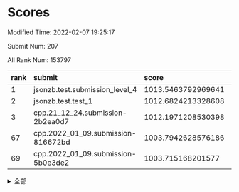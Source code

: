 # Scores

Modified Time: 2022-02-07 19:25:17

Submit Num: 207

All Rank Num: 153797

| rank |               submit               |       score        |       sigma        | pk_num |
| :--- | :--------------------------------- | :----------------- | :----------------- | :----- |
| 1    | jsonzb.test.submission_level_4     | 1013.5463792969641 | 0.7831602917161917 | 2972   |
| 2    | jsonzb.test.test_1                 | 1012.6824213328608 | 0.8093794964040948 | 2971   |
| 3    | cpp.21_12_24.submission-2b2ea0d7   | 1012.1971208530398 | 0.7899482147978445 | 2972   |
| 67   | cpp.2022_01_09.submission-816672bd | 1003.7942628576186 | 0.7244086931452465 | 2972   |
| 69   | cpp.2022_01_09.submission-5b0e3de2 | 1003.715168201577  | 0.7075249130699841 | 2970   |


<details>
<summary>全部</summary>

| rank |                 submit                 |       score        |       sigma        | pk_num |
| :--- | :------------------------------------- | :----------------- | :----------------- | :----- |
| 1    | jsonzb.test.submission_level_4         | 1013.5463792969641 | 0.7831602917161917 | 2972   |
| 2    | jsonzb.test.test_1                     | 1012.6824213328608 | 0.8093794964040948 | 2971   |
| 3    | cpp.21_12_24.submission-2b2ea0d7       | 1012.1971208530398 | 0.7899482147978445 | 2972   |
| 4    | gobigger.level_3.submission_level_3_18 | 1012.01332369604   | 0.7765043477891167 | 2973   |
| 5    | gobigger.level_3.submission_level_3_29 | 1011.5077876664581 | 0.7729907251129673 | 2968   |
| 6    | gobigger.level_3.submission_level_3_30 | 1011.0456813924284 | 0.7885077233486015 | 2969   |
| 7    | gobigger.level_3.submission_level_3_8  | 1011.0019473277598 | 0.7589493122379956 | 2976   |
| 8    | gobigger.level_3.submission_level_3_48 | 1010.8698026999507 | 0.7579433096174026 | 2968   |
| 9    | gobigger.level_3.submission_level_3_24 | 1010.6751944980114 | 0.7687256347188751 | 2972   |
| 10   | gobigger.level_3.submission_level_3_20 | 1010.6346353153197 | 0.7687991421607827 | 2973   |
| 11   | gobigger.level_3.submission_level_3_1  | 1010.5669215387575 | 0.7821858922396973 | 2975   |
| 12   | gobigger.level_3.submission_level_3_5  | 1010.5171367595201 | 0.765050934784619  | 2970   |
| 13   | gobigger.level_3.submission_level_3_36 | 1010.4135263505098 | 0.7660662809029013 | 2972   |
| 14   | gobigger.level_3.submission_level_3_45 | 1010.3507561481182 | 0.7675966740925267 | 2969   |
| 15   | gobigger.level_3.submission_level_3_25 | 1010.3128921181868 | 0.7737650730045955 | 2975   |
| 16   | gobigger.level_3.submission_level_3_27 | 1010.2082374612747 | 0.779785777814415  | 2970   |
| 17   | gobigger.level_3.submission_level_3_39 | 1010.1388418407907 | 0.765474622236429  | 2971   |
| 18   | gobigger.level_3.submission_level_3_26 | 1010.0665698116703 | 0.7712906658133627 | 2970   |
| 19   | gobigger.level_3.submission_level_3_31 | 1010.0484700395216 | 0.7707823356669007 | 2976   |
| 20   | gobigger.level_3.submission_level_3_34 | 1010.0441576352243 | 0.765618634030131  | 2974   |
| 21   | gobigger.level_3.submission_level_3_35 | 1010.0201155693757 | 0.7552797479695811 | 2966   |
| 22   | gobigger.level_3.submission_level_3_3  | 1009.9749470794449 | 0.7404893812027615 | 2968   |
| 23   | gobigger.level_3.submission_level_3_22 | 1009.9342614954619 | 0.7770379587658528 | 2973   |
| 24   | gobigger.level_3.submission_level_3_23 | 1009.8999349616322 | 0.7557262116352168 | 2968   |
| 25   | gobigger.level_3.submission_level_3_7  | 1009.8963329607375 | 0.7672311574865512 | 2972   |
| 26   | gobigger.level_3.submission_level_3_9  | 1009.8857909986855 | 0.7398555682424712 | 2969   |
| 27   | gobigger.level_3.submission_level_3_32 | 1009.8732545336403 | 0.7571771040604307 | 2975   |
| 28   | gobigger.level_3.submission_level_3_33 | 1009.81248968649   | 0.75085800987777   | 2975   |
| 29   | gobigger.level_3.submission_level_3_42 | 1009.7985836042111 | 0.7410228400944503 | 2972   |
| 30   | gobigger.level_3.submission_level_3_44 | 1009.7978830290737 | 0.74720896021744   | 2975   |
| 31   | gobigger.level_3.submission_level_3_6  | 1009.7887681805183 | 0.7342085763836004 | 2979   |
| 32   | gobigger.level_3.submission_level_3_0  | 1009.7100990827319 | 0.7396821915215037 | 2973   |
| 33   | gobigger.level_3.submission_level_3_49 | 1009.6991117846152 | 0.7563694939578331 | 2975   |
| 34   | gobigger.level_3.submission_level_3_37 | 1009.6880506962368 | 0.7431990167057273 | 2970   |
| 35   | gobigger.level_3.submission_level_3_11 | 1009.6517438460297 | 0.7678828215220918 | 2968   |
| 36   | gobigger.level_3.submission_level_3_14 | 1009.6475907595824 | 0.7449497643815258 | 2973   |
| 37   | gobigger.level_3.submission_level_3_13 | 1009.5807322877996 | 0.7316556470533496 | 2974   |
| 38   | gobigger.level_3.submission_level_3_15 | 1009.5164807916823 | 0.7516226470458167 | 2970   |
| 39   | gobigger.level_3.submission_level_3_16 | 1009.5050170573394 | 0.7334256775578264 | 2972   |
| 40   | gobigger.level_3.submission_level_3_40 | 1009.4870857564383 | 0.7441397201606291 | 2975   |
| 41   | gobigger.level_3.submission_level_3_4  | 1009.3873237331019 | 0.7562533138468861 | 2973   |
| 42   | gobigger.level_3.submission_level_3_19 | 1009.371152404684  | 0.7645009817830338 | 2973   |
| 43   | gobigger.level_3.submission_level_3_41 | 1009.1522000445401 | 0.7433055105362338 | 2975   |
| 44   | gobigger.level_3.submission_level_3_38 | 1009.0863563548073 | 0.7472830632513862 | 2977   |
| 45   | gobigger.level_3.submission_level_3_2  | 1009.0574917691413 | 0.7542960135172204 | 2972   |
| 46   | gobigger.level_3.submission_level_3_17 | 1008.9503335109083 | 0.7378996728838493 | 2972   |
| 47   | gobigger.level_3.submission_level_3_46 | 1008.7343551864573 | 0.7397297479923869 | 2968   |
| 48   | gobigger.level_3.submission_level_3_28 | 1008.6872379683197 | 0.736590624686798  | 2973   |
| 49   | gobigger.level_3.submission_level_3_10 | 1008.6016705279753 | 0.7289635161744977 | 2972   |
| 50   | gobigger.level_3.submission_level_3_47 | 1008.5958701971707 | 0.7428546526862103 | 2967   |
| 51   | gobigger.level_3.submission_level_3_21 | 1008.5293503208031 | 0.7263151802915608 | 2970   |
| 52   | gobigger.level_3.submission_level_3_43 | 1008.356500204844  | 0.7377260993649318 | 2971   |
| 53   | gobigger.level_3.submission_level_3_12 | 1007.9160391004982 | 0.7481316793701197 | 2973   |
| 54   | gobigger.level_1.submission_level_1_29 | 1004.8697963704966 | 0.7124881182418972 | 2971   |
| 55   | gobigger.level_1.submission_level_1_21 | 1004.7143391749812 | 0.7135160127674935 | 2973   |
| 56   | gobigger.level_1.submission_level_1_34 | 1004.4198502950193 | 0.717488069829205  | 2972   |
| 57   | gobigger.level_1.submission_level_1_2  | 1004.4160671939837 | 0.7137075205533089 | 2970   |
| 58   | gobigger.level_1.submission_level_1_1  | 1004.3207516049665 | 0.731118130237775  | 2973   |
| 59   | gobigger.level_1.submission_level_1_17 | 1004.3013484878704 | 0.7195201456607911 | 2970   |
| 60   | gobigger.level_1.submission_level_1_12 | 1004.2235338670469 | 0.7150849910305099 | 2974   |
| 61   | gobigger.level_1.submission_level_1_24 | 1004.2202828050977 | 0.7153157593286859 | 2971   |
| 62   | gobigger.level_1.submission_level_1_39 | 1004.0527117187829 | 0.7211453917918891 | 2972   |
| 63   | gobigger.level_1.submission_level_1_11 | 1004.0247229599976 | 0.7064129484605347 | 2976   |
| 64   | gobigger.level_1.submission_level_1_30 | 1003.8861914716024 | 0.7229630110532709 | 2972   |
| 65   | gobigger.level_1.submission_level_1_44 | 1003.8580374762831 | 0.7070413249337582 | 2974   |
| 66   | gobigger.level_1.submission_level_1_7  | 1003.8277107190636 | 0.7218909613703497 | 2978   |
| 67   | cpp.2022_01_09.submission-816672bd     | 1003.7942628576186 | 0.7244086931452465 | 2972   |
| 68   | gobigger.level_1.submission_level_1_25 | 1003.7347395822891 | 0.7297068378594609 | 2971   |
| 69   | cpp.2022_01_09.submission-5b0e3de2     | 1003.715168201577  | 0.7075249130699841 | 2970   |
| 70   | gobigger.level_1.submission_level_1_14 | 1003.6949840455542 | 0.7240574003518941 | 2973   |
| 71   | gobigger.level_1.submission_level_1_41 | 1003.6572370578144 | 0.709299484426134  | 2967   |
| 72   | gobigger.level_1.submission_level_1_6  | 1003.5825744829534 | 0.7061450833224339 | 2972   |
| 73   | gobigger.level_1.submission_level_1_8  | 1003.5634976530276 | 0.7117155033860552 | 2969   |
| 74   | gobigger.level_1.submission_level_1_18 | 1003.5434115272104 | 0.7151505589781437 | 2970   |
| 75   | gobigger.level_1.submission_level_1_13 | 1003.5355265770502 | 0.7070203546674477 | 2970   |
| 76   | gobigger.level_1.submission_level_1_42 | 1003.4537318159954 | 0.7149158446273336 | 2972   |
| 77   | gobigger.level_1.submission_level_1_46 | 1003.3973043549003 | 0.7192773638682527 | 2976   |
| 78   | gobigger.level_1.submission_level_1_26 | 1003.3692430011018 | 0.7212958942429918 | 2975   |
| 79   | gobigger.level_1.submission_level_1_37 | 1003.2891194794869 | 0.7196760171532806 | 2973   |
| 80   | gobigger.level_1.submission_level_1_35 | 1003.2105555851971 | 0.7169732953346705 | 2967   |
| 81   | gobigger.level_1.submission_level_1_36 | 1003.191317729713  | 0.7093762266335158 | 2969   |
| 82   | gobigger.level_1.submission_level_1_15 | 1003.174720837605  | 0.7014993494990951 | 2968   |
| 83   | gobigger.level_1.submission_level_1_4  | 1003.1437051666877 | 0.7113844547242224 | 2972   |
| 84   | gobigger.level_1.submission_level_1_48 | 1003.1174949638327 | 0.7103471843853818 | 2974   |
| 85   | gobigger.level_1.submission_level_1_9  | 1003.1056953258553 | 0.7090305486534448 | 2971   |
| 86   | gobigger.level_1.submission_level_1_23 | 1003.1026313872113 | 0.7157330157385609 | 2972   |
| 87   | gobigger.level_1.submission_level_1_19 | 1003.0900824422242 | 0.7114616547165628 | 2977   |
| 88   | gobigger.level_1.submission_level_1_47 | 1003.0582822334028 | 0.7192237011012755 | 2970   |
| 89   | gobigger.level_1.submission_level_1_5  | 1003.0268321219378 | 0.7196187836723743 | 2976   |
| 90   | gobigger.level_1.submission_level_1_32 | 1003.0217074014607 | 0.7281957769608743 | 2972   |
| 91   | gobigger.level_1.submission_level_1_16 | 1002.9336135236239 | 0.7176939644195933 | 2974   |
| 92   | gobigger.level_1.submission_level_1_45 | 1002.9264304208749 | 0.7220927189362447 | 2975   |
| 93   | gobigger.level_1.submission_level_1_49 | 1002.9025047620281 | 0.7167997647030009 | 2967   |
| 94   | gobigger.level_1.submission_level_1_22 | 1002.8723094697782 | 0.7189519159840759 | 2969   |
| 95   | gobigger.level_1.submission_level_1_28 | 1002.8466360569903 | 0.7023070051219646 | 2970   |
| 96   | gobigger.level_1.submission_level_1_38 | 1002.8382510485776 | 0.7211570308018471 | 2971   |
| 97   | gobigger.level_1.submission_level_1_27 | 1002.8151899874663 | 0.695194790394765  | 2973   |
| 98   | gobigger.level_1.submission_level_1_3  | 1002.7682467358482 | 0.7145937158783571 | 2975   |
| 99   | gobigger.level_1.submission_level_1_33 | 1002.7081081895445 | 0.7180417966023557 | 2968   |
| 100  | gobigger.level_1.submission_level_1_20 | 1002.5015382225505 | 0.7114793802230595 | 2977   |
| 101  | gobigger.level_1.submission_level_1_10 | 1002.4965759237642 | 0.7154087654231026 | 2973   |
| 102  | gobigger.level_1.submission_level_1_40 | 1002.4842488117782 | 0.7145944325417275 | 2970   |
| 103  | gobigger.level_1.submission_level_1_31 | 1002.4210343423925 | 0.7155249088734255 | 2971   |
| 104  | gobigger.level_1.submission_level_1_0  | 1002.4208749042849 | 0.7151282554027629 | 2972   |
| 105  | gobigger.level_1.submission_level_1_43 | 1001.822906684598  | 0.7100847848802353 | 2974   |
| 106  | gobigger.random.submission_random_24   | 998.4273953325711  | 0.7160829988737047 | 2972   |
| 107  | gobigger.random.submission_random_49   | 997.8311825332753  | 0.7079108249628583 | 2965   |
| 108  | gobigger.random.submission_random_41   | 997.6282485604928  | 0.7134994333674342 | 2973   |
| 109  | gobigger.random.submission_random_8    | 997.2995374396138  | 0.7143661584497908 | 2971   |
| 110  | gobigger.random.submission_random_26   | 997.2402247147522  | 0.701463984829239  | 2972   |
| 111  | gobigger.random.submission_random_35   | 996.9836919602228  | 0.7112580554703312 | 2977   |
| 112  | gobigger.random.submission_random_38   | 996.9018478309694  | 0.7001961957475138 | 2970   |
| 113  | gobigger.random.submission_random_42   | 996.871787902228   | 0.7126117182488715 | 2973   |
| 114  | gobigger.random.submission_random_21   | 996.6436049391488  | 0.7046903615528212 | 2975   |
| 115  | gobigger.random.submission_random_37   | 996.4580760563332  | 0.7024550849998016 | 2975   |
| 116  | gobigger.random.submission_random_44   | 996.4169787137401  | 0.7083021021898408 | 2973   |
| 117  | gobigger.random.submission_random_15   | 996.3499712074737  | 0.7202757767418363 | 2972   |
| 118  | gobigger.random.submission_random_1    | 996.3132067549102  | 0.7148436801701497 | 2970   |
| 119  | gobigger.random.submission_random_40   | 996.2899533824575  | 0.7040884121035034 | 2976   |
| 120  | gobigger.random.submission_random_43   | 996.2860727951637  | 0.7170677248962457 | 2974   |
| 121  | gobigger.level_2.submission_level_2_31 | 996.2609791264368  | 0.7120411121864372 | 2970   |
| 122  | gobigger.random.submission_random_45   | 996.2474138368748  | 0.7103081437510431 | 2965   |
| 123  | gobigger.random.submission_random_22   | 996.1859860288067  | 0.7145103471432076 | 2973   |
| 124  | gobigger.random.submission_random_27   | 996.1482163783796  | 0.7213554289953288 | 2971   |
| 125  | gobigger.random.submission_random_6    | 996.0972960787464  | 0.7206655857061579 | 2972   |
| 126  | gobigger.random.submission_random_20   | 996.03949901763    | 0.7193843892958998 | 2975   |
| 127  | gobigger.random.submission_random_28   | 996.0249792326281  | 0.7241624394055352 | 2972   |
| 128  | gobigger.random.submission_random_13   | 995.9665474319046  | 0.7050421427841386 | 2974   |
| 129  | gobigger.random.submission_random_23   | 995.9394004051981  | 0.7102128510292004 | 2972   |
| 130  | gobigger.random.submission_random_47   | 995.834891231957   | 0.7170991157382476 | 2964   |
| 131  | gobigger.random.submission_random_30   | 995.7541188281489  | 0.7100039149868939 | 2972   |
| 132  | gobigger.random.submission_random_16   | 995.727231367883   | 0.6949064384001713 | 2974   |
| 133  | gobigger.random.submission_random_12   | 995.7250241696435  | 0.7163244912903285 | 2974   |
| 134  | gobigger.random.submission_random_25   | 995.70057705449    | 0.717649710247416  | 2970   |
| 135  | gobigger.random.submission_random_33   | 995.68732536897    | 0.7242573290974677 | 2970   |
| 136  | gobigger.random.submission_random_0    | 995.6337125276019  | 0.7070665750049067 | 2976   |
| 137  | gobigger.random.submission_random_48   | 995.6296684043183  | 0.7050512638054436 | 2973   |
| 138  | gobigger.random.submission_random_32   | 995.6268603370942  | 0.7129414654505396 | 2975   |
| 139  | gobigger.random.submission_random_36   | 995.6185245806826  | 0.71214199102911   | 2976   |
| 140  | gobigger.random.submission_random_39   | 995.5903803993473  | 0.7156142892437147 | 2976   |
| 141  | gobigger.random.submission_random_9    | 995.5795656135883  | 0.7212569991988983 | 2967   |
| 142  | gobigger.random.submission_random_31   | 995.5667583351815  | 0.6993789906634377 | 2971   |
| 143  | gobigger.random.submission_random_2    | 995.4341323820929  | 0.7181095106915754 | 2976   |
| 144  | gobigger.random.submission_random_34   | 995.3583827153728  | 0.7063634916742497 | 2979   |
| 145  | gobigger.random.submission_random_4    | 995.3456632740322  | 0.7094355556298589 | 2970   |
| 146  | gobigger.random.submission_random_5    | 995.2378777471522  | 0.7162715951253703 | 2977   |
| 147  | gobigger.random.submission_random_7    | 995.0276162730955  | 0.7273191681646202 | 2969   |
| 148  | gobigger.random.submission_random_3    | 994.9920346520644  | 0.718841639245012  | 2969   |
| 149  | gobigger.random.submission_random_14   | 994.9735166690484  | 0.7068886515902578 | 2972   |
| 150  | gobigger.random.submission_random_19   | 994.9189019676469  | 0.7040081222308202 | 2973   |
| 151  | gobigger.random.submission_random_29   | 994.9096232349192  | 0.70978750276172   | 2973   |
| 152  | gobigger.random.submission_random_10   | 994.7288689067693  | 0.7018298815404383 | 2972   |
| 153  | gobigger.random.submission_random_46   | 994.717822408136   | 0.7034490206102733 | 2974   |
| 154  | gobigger.random.submission_random_17   | 994.7024141728228  | 0.7110732180586953 | 2980   |
| 155  | gobigger.random.submission_random_18   | 994.6378595384494  | 0.7228806803535178 | 2971   |
| 156  | gobigger.random.submission_random_11   | 994.502944675063   | 0.7311726672973389 | 2971   |
| 157  | gobigger.level_2.submission_level_2_33 | 994.0752324034917  | 0.7297864770712363 | 2976   |
| 158  | gobigger.level_2.submission_level_2_14 | 994.0742277052077  | 0.7316983434399457 | 2970   |
| 159  | gobigger.level_2.submission_level_2_21 | 993.5568332061289  | 0.7337517989312546 | 2971   |
| 160  | gobigger.level_2.submission_level_2_44 | 993.435776363364   | 0.7277903756270574 | 2976   |
| 161  | gobigger.level_2.submission_level_2_10 | 993.3483026815219  | 0.7563735636072436 | 2969   |
| 162  | gobigger.level_2.submission_level_2_26 | 993.3237816378125  | 0.73681831481329   | 2967   |
| 163  | gobigger.level_2.submission_level_2_1  | 993.1147051438182  | 0.7263943747318198 | 2966   |
| 164  | gobigger.level_2.submission_level_2_22 | 993.1144864161515  | 0.7538121829366834 | 2971   |
| 165  | gobigger.level_2.submission_level_2_38 | 993.1021780000307  | 0.7280327675275517 | 2972   |
| 166  | gobigger.level_2.submission_level_2_25 | 993.0015679764444  | 0.7504598007481879 | 2969   |
| 167  | gobigger.level_2.submission_level_2_19 | 992.89800739919    | 0.7430836345038994 | 2973   |
| 168  | gobigger.level_2.submission_level_2_41 | 992.783781942961   | 0.7267272889638173 | 2967   |
| 169  | gobigger.level_2.submission_level_2_5  | 992.7760564490284  | 0.7547186757281992 | 2973   |
| 170  | gobigger.level_2.submission_level_2_17 | 992.6269402292243  | 0.7422052790613983 | 2968   |
| 171  | gobigger.level_2.submission_level_2_4  | 992.586683316249   | 0.7370057392620987 | 2970   |
| 172  | gobigger.level_2.submission_level_2_8  | 992.5498963605199  | 0.7285401075505792 | 2974   |
| 173  | gobigger.level_2.submission_level_2_6  | 992.4656249786636  | 0.7421382493589211 | 2964   |
| 174  | gobigger.level_2.submission_level_2_28 | 992.4008021849808  | 0.7411501780097719 | 2975   |
| 175  | gobigger.level_2.submission_level_2_11 | 992.2683247935547  | 0.7401405229074166 | 2969   |
| 176  | gobigger.level_2.submission_level_2_2  | 992.1654781962936  | 0.741921823780951  | 2970   |
| 177  | gobigger.level_2.submission_level_2_49 | 992.0057754199632  | 0.7520491593280889 | 2971   |
| 178  | gobigger.level_2.submission_level_2_48 | 991.9934792784586  | 0.7272793431984497 | 2975   |
| 179  | gobigger.level_2.submission_level_2_29 | 991.9847370132695  | 0.7379431675685084 | 2970   |
| 180  | gobigger.level_2.submission_level_2_45 | 991.9380743706367  | 0.7383701066750672 | 2968   |
| 181  | gobigger.level_2.submission_level_2_16 | 991.925186081328   | 0.7354659450103191 | 2972   |
| 182  | gobigger.level_2.submission_level_2_40 | 991.8387014994988  | 0.762386074506021  | 2971   |
| 183  | gobigger.level_2.submission_level_2_24 | 991.837380174742   | 0.7548696229251726 | 2967   |
| 184  | gobigger.level_2.submission_level_2_27 | 991.825253434686   | 0.733115487447587  | 2973   |
| 185  | gobigger.level_2.submission_level_2_0  | 991.8232515273202  | 0.7701122077057873 | 2974   |
| 186  | gobigger.level_2.submission_level_2_23 | 991.7646752948448  | 0.7339905071828488 | 2969   |
| 187  | gobigger.level_2.submission_level_2_32 | 991.6590957076307  | 0.7436623458712769 | 2971   |
| 188  | gobigger.level_2.submission_level_2_3  | 991.6063942827565  | 0.7486766228437456 | 2974   |
| 189  | gobigger.level_2.submission_level_2_35 | 991.5941609310679  | 0.7512681494508465 | 2974   |
| 190  | gobigger.level_2.submission_level_2_47 | 991.5313519100396  | 0.7602935038127958 | 2969   |
| 191  | gobigger.level_2.submission_level_2_7  | 991.5142338013347  | 0.7655884608288971 | 2974   |
| 192  | gobigger.level_2.submission_level_2_42 | 991.4870191809597  | 0.745747547366325  | 2973   |
| 193  | gobigger.level_2.submission_level_2_46 | 991.4229579140559  | 0.7349123969949463 | 2971   |
| 194  | gobigger.level_2.submission_level_2_37 | 991.3745577326588  | 0.7506011375146294 | 2973   |
| 195  | gobigger.level_2.submission_level_2_9  | 991.3121295697993  | 0.7404950987812343 | 2972   |
| 196  | gobigger.level_2.submission_level_2_39 | 991.3054499081267  | 0.7499754126277717 | 2971   |
| 197  | gobigger.level_2.submission_level_2_18 | 991.2898278506385  | 0.7631833429192811 | 2972   |
| 198  | gobigger.level_2.submission_level_2_30 | 991.223091861507   | 0.7444053352258724 | 2974   |
| 199  | gobigger.level_2.submission_level_2_15 | 991.1954023735232  | 0.7716920942648386 | 2973   |
| 200  | gobigger.level_2.submission_level_2_12 | 991.1787837858684  | 0.7595942785058426 | 2974   |
| 201  | gobigger.level_2.submission_level_2_43 | 991.0197708608762  | 0.758237727806972  | 2973   |
| 202  | gobigger.level_2.submission_level_2_13 | 991.0098145562879  | 0.7571510916387143 | 2965   |
| 203  | gobigger.level_2.submission_level_2_36 | 990.622668509695   | 0.747177998446053  | 2973   |
| 204  | gobigger.level_2.submission_level_2_34 | 990.0247056458866  | 0.7755234220815509 | 2974   |
| 205  | gobigger.level_2.submission_level_2_20 | 988.9575120829687  | 0.7875588635461782 | 2972   |
| 206  | gobigger.none.submission_none_0        | 976.3038448715145  | 1.418224427281658  | 2971   |
| 207  | gobigger.none.submission_none_1        | 973.8087791039532  | 1.790344073916252  | 2975   |

</details>